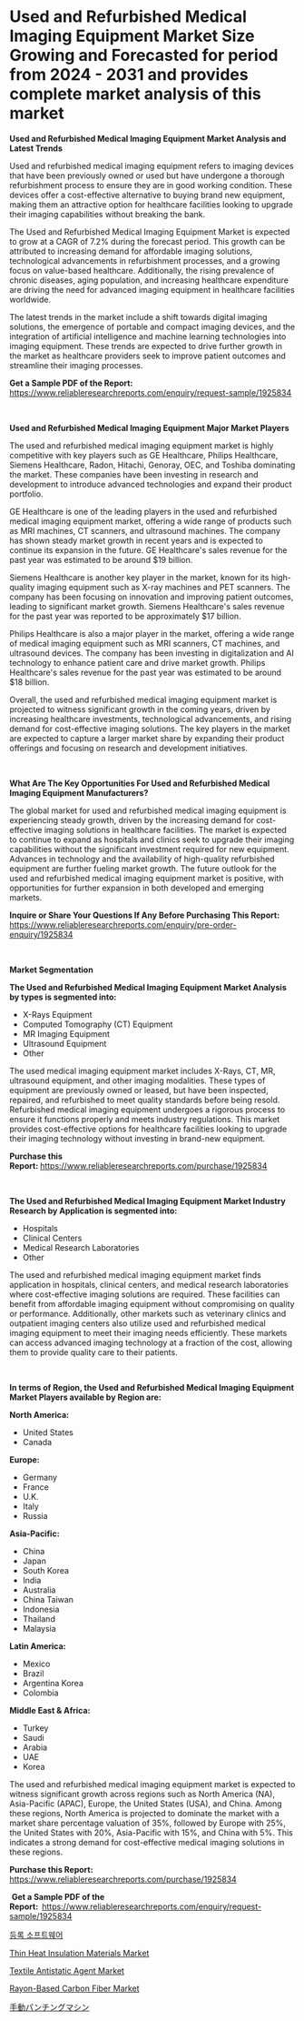 <p><h1>Used and Refurbished Medical Imaging Equipment Market Size Growing and Forecasted for period from 2024 - 2031 and provides complete market analysis of this market</h1></p><p><strong>Used and Refurbished Medical Imaging Equipment Market Analysis and Latest Trends</strong></p>
<p><p>Used and refurbished medical imaging equipment refers to imaging devices that have been previously owned or used but have undergone a thorough refurbishment process to ensure they are in good working condition. These devices offer a cost-effective alternative to buying brand new equipment, making them an attractive option for healthcare facilities looking to upgrade their imaging capabilities without breaking the bank.</p><p>The Used and Refurbished Medical Imaging Equipment Market is expected to grow at a CAGR of 7.2% during the forecast period. This growth can be attributed to increasing demand for affordable imaging solutions, technological advancements in refurbishment processes, and a growing focus on value-based healthcare. Additionally, the rising prevalence of chronic diseases, aging population, and increasing healthcare expenditure are driving the need for advanced imaging equipment in healthcare facilities worldwide.</p><p>The latest trends in the market include a shift towards digital imaging solutions, the emergence of portable and compact imaging devices, and the integration of artificial intelligence and machine learning technologies into imaging equipment. These trends are expected to drive further growth in the market as healthcare providers seek to improve patient outcomes and streamline their imaging processes.</p></p>
<p><strong>Get a Sample PDF of the Report:&nbsp;</strong> <a href="https://www.reliableresearchreports.com/enquiry/request-sample/1925834">https://www.reliableresearchreports.com/enquiry/request-sample/1925834</a></p>
<p>&nbsp;</p>
<p><strong>Used and Refurbished Medical Imaging Equipment Major Market Players</strong></p>
<p><p>The used and refurbished medical imaging equipment market is highly competitive with key players such as GE Healthcare, Philips Healthcare, Siemens Healthcare, Radon, Hitachi, Genoray, OEC, and Toshiba dominating the market. These companies have been investing in research and development to introduce advanced technologies and expand their product portfolio.</p><p>GE Healthcare is one of the leading players in the used and refurbished medical imaging equipment market, offering a wide range of products such as MRI machines, CT scanners, and ultrasound machines. The company has shown steady market growth in recent years and is expected to continue its expansion in the future. GE Healthcare's sales revenue for the past year was estimated to be around $19 billion.</p><p>Siemens Healthcare is another key player in the market, known for its high-quality imaging equipment such as X-ray machines and PET scanners. The company has been focusing on innovation and improving patient outcomes, leading to significant market growth. Siemens Healthcare's sales revenue for the past year was reported to be approximately $17 billion.</p><p>Philips Healthcare is also a major player in the market, offering a wide range of medical imaging equipment such as MRI scanners, CT machines, and ultrasound devices. The company has been investing in digitalization and AI technology to enhance patient care and drive market growth. Philips Healthcare's sales revenue for the past year was estimated to be around $18 billion.</p><p>Overall, the used and refurbished medical imaging equipment market is projected to witness significant growth in the coming years, driven by increasing healthcare investments, technological advancements, and rising demand for cost-effective imaging solutions. The key players in the market are expected to capture a larger market share by expanding their product offerings and focusing on research and development initiatives.</p></p>
<p>&nbsp;</p>
<p><strong>What Are The Key Opportunities For Used and Refurbished Medical Imaging Equipment Manufacturers?</strong></p>
<p><p>The global market for used and refurbished medical imaging equipment is experiencing steady growth, driven by the increasing demand for cost-effective imaging solutions in healthcare facilities. The market is expected to continue to expand as hospitals and clinics seek to upgrade their imaging capabilities without the significant investment required for new equipment. Advances in technology and the availability of high-quality refurbished equipment are further fueling market growth. The future outlook for the used and refurbished medical imaging equipment market is positive, with opportunities for further expansion in both developed and emerging markets.</p></p>
<p><strong>Inquire or Share Your Questions If Any Before Purchasing This Report:</strong> <a href="https://www.reliableresearchreports.com/enquiry/pre-order-enquiry/1925834">https://www.reliableresearchreports.com/enquiry/pre-order-enquiry/1925834</a></p>
<p>&nbsp;</p>
<p><strong>Market Segmentation</strong></p>
<p><strong>The Used and Refurbished Medical Imaging Equipment Market Analysis by types is segmented into:</strong></p>
<p><ul><li>X-Rays Equipment</li><li>Computed Tomography (CT) Equipment</li><li>MR Imaging Equipment</li><li>Ultrasound Equipment</li><li>Other</li></ul></p>
<p><p>The used medical imaging equipment market includes X-Rays, CT, MR, ultrasound equipment, and other imaging modalities. These types of equipment are previously owned or leased, but have been inspected, repaired, and refurbished to meet quality standards before being resold. Refurbished medical imaging equipment undergoes a rigorous process to ensure it functions properly and meets industry regulations. This market provides cost-effective options for healthcare facilities looking to upgrade their imaging technology without investing in brand-new equipment.</p></p>
<p><strong>Purchase this Report:&nbsp;</strong><a href="https://www.reliableresearchreports.com/purchase/1925834">https://www.reliableresearchreports.com/purchase/1925834</a></p>
<p>&nbsp;</p>
<p><strong>The Used and Refurbished Medical Imaging Equipment Market Industry Research by Application is segmented into:</strong></p>
<p><ul><li>Hospitals</li><li>Clinical Centers</li><li>Medical Research Laboratories</li><li>Other</li></ul></p>
<p><p>The used and refurbished medical imaging equipment market finds application in hospitals, clinical centers, and medical research laboratories where cost-effective imaging solutions are required. These facilities can benefit from affordable imaging equipment without compromising on quality or performance. Additionally, other markets such as veterinary clinics and outpatient imaging centers also utilize used and refurbished medical imaging equipment to meet their imaging needs efficiently. These markets can access advanced imaging technology at a fraction of the cost, allowing them to provide quality care to their patients.</p></p>
<p>&nbsp;</p>
<p><strong>In terms of Region, the Used and Refurbished Medical Imaging Equipment Market Players available by Region are:</strong></p>
<p>
    <p> <strong> North America: </strong>
        <ul>
            <li>United States</li>
            <li>Canada</li>
        </ul>
        </p> 
    <p> <strong> Europe: </strong>
        <ul>
            <li>Germany</li>
            <li>France</li>
            <li>U.K.</li>
            <li>Italy</li>
            <li>Russia</li>
        </ul>
        </p> 
    <p> <strong> Asia-Pacific: </strong>
        <ul>
            <li>China</li>
            <li>Japan</li>
            <li>South Korea</li>
            <li>India</li>
            <li>Australia</li>
            <li>China Taiwan</li>
            <li>Indonesia</li>
            <li>Thailand</li>
            <li>Malaysia</li>
        </ul>
        </p> 
    <p> <strong> Latin America: </strong>
        <ul>
            <li>Mexico</li>
            <li>Brazil</li>
            <li>Argentina Korea</li>
            <li>Colombia</li>
        </ul>
        </p> 
    <p> <strong> Middle East & Africa: </strong>
        <ul>
            <li>Turkey</li>
            <li>Saudi</li>
            <li>Arabia</li>
            <li>UAE</li>
            <li>Korea</li>
        </ul>
    </p>
    </p>
<p><p>The used and refurbished medical imaging equipment market is expected to witness significant growth across regions such as North America (NA), Asia-Pacific (APAC), Europe, the United States (USA), and China. Among these regions, North America is projected to dominate the market with a market share percentage valuation of 35%, followed by Europe with 25%, the United States with 20%, Asia-Pacific with 15%, and China with 5%. This indicates a strong demand for cost-effective medical imaging solutions in these regions.</p></p>
<p><strong>Purchase this Report: </strong><a href="https://www.reliableresearchreports.com/purchase/1925834">https://www.reliableresearchreports.com/purchase/1925834</a></p>
<p>&nbsp;<strong>Get a Sample PDF of the Report:&nbsp;&nbsp;</strong><a href="https://www.reliableresearchreports.com/enquiry/request-sample/1925834">https://www.reliableresearchreports.com/enquiry/request-sample/1925834</a></p>
<p><strong></strong></p>
<p><p><a href="https://medium.com/@tracycui_1231/%EB%93%B1%EB%A1%9D-%EC%86%8C%ED%94%84%ED%8A%B8%EC%9B%A8%EC%96%B4-%EC%8B%9C%EC%9E%A5-%EB%B6%84%EC%84%9D-%EA%B8%80%EB%A1%9C%EB%B2%8C-%EC%82%B0%EC%97%85-%EC%A0%84%EB%A7%9D-%EB%B0%8F-%EC%98%88%EC%B8%A1-2024%EB%85%84%EB%B6%80%ED%84%B0-2031%EB%85%84-497b9bcf1599">등록 소프트웨어</a></p><p><a href="https://chivalrous-flock-a86.notion.site/Thin-Heat-Insulation-Materials-Market-Size-Share-Trends-Analysis-Report-By-Application-Regional--27f8f54dcd1140448cca7e7f547d89ab">Thin Heat Insulation Materials Market</a></p><p><a href="https://view.publitas.com/reportprime-1/textile-antistatic-agent-market-size-market-share-and-global-market-analysis-report-2024-2031/">Textile Antistatic Agent Market</a></p><p><a href="https://faithful-glue-af3.notion.site/Decoding-the-Rayon-Based-Carbon-Fiber-Market-A-Deep-Dive-into-the-Latest-Market-Trends-Market-Segm-eab8dae798b94eaeb1c601d2b1e2efc4">Rayon-Based Carbon Fiber Market</a></p><p><a href="https://medium.com/@terrellconn_13145/%E3%83%9E%E3%83%8B%E3%83%A5%E3%82%A2%E3%83%AB%E3%83%91%E3%83%B3%E3%83%81%E3%83%B3%E3%82%B0%E3%83%9E%E3%82%B7%E3%83%B3%E5%B8%82%E5%A0%B4%E3%81%AE%E5%88%86%E6%9E%90-%E3%82%B0%E3%83%AD%E3%83%BC%E3%83%90%E3%83%AB%E7%94%A3%E6%A5%AD%E3%81%AE%E8%A6%8B%E9%80%9A%E3%81%97%E3%81%A8%E4%BA%88%E6%B8%AC-2024%E5%B9%B4%E3%81%8B%E3%82%892031%E5%B9%B4-f146cb4d8e1c">手動パンチングマシン</a></p></p>